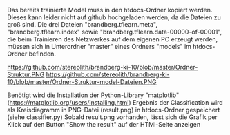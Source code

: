 Das bereits trainierte Model muss in den htdocs-Ordner kopiert werden. Dieses kann leider nicht auf github 
hochgeladen werden, da die Dateien zu groß sind. Die drei Dateien "brandberg.tflearn.meta", "brandberg.tflearn.index" sowie 
"brandberg.tflearn.data-00000-of-00001", die beim Trainieren des Netzwerkes auf dem eigenen PC erzeugt werden, müssen sich 
in Unterordner "master" eines Ordners "models" im htdocs-Ordner befinden.

https://github.com/stereolith/brandberg-ki-10/blob/master/Ordner-Struktur.PNG
https://github.com/stereolith/brandberg-ki-10/blob/master/Ordner-Struktur-model-Dateien.PNG

Benötigt wird die Installation der Python-Library "matplotlib" (https://matplotlib.org/users/installing.html)
Ergebnis der Classification wird als Kreisdiagramm in PNG-Datei (result.png) in htdocs-Ordner gespeichert (siehe classifier.py)
Sobald result.png vorhanden, lässt sich die Grafik per Klick auf den Button "Show the result" auf der HTMl-Seite anzeigen
